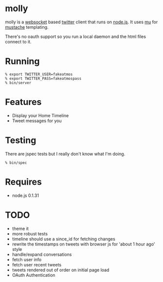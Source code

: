 molly
=====

molly is a [websocket][websocket] based [twitter][twitter] client that runs on [node.js][nodejs].  It uses [mu][mu] for [mustache][mustache] templating.

There's no oauth support so you run a local daemon and the html files connect to it.

Running
=======

    % export TWITTER_USER=fakeatmos
    % export TWITTER_PASS=fakeatmospass
    % bin/server

Features
========
* Display your Home Timeline
* Tweet messages for you

Testing
=======

There are jspec tests but I really don't know what I'm doing.

    % bin/spec

Requires
========
* node.js 0.1.31

TODO
====

* theme it
* more robust tests
* timeline should use a since_id for fetching changes
* rewrite the timestamps on tweets with browser js for 'about 1 hour ago' style
* handle/expand conversations
* fetch user info
* fetch user recent tweets
* tweets rendered out of order on initial page load
* OAuth Authentication

[websocket]: http://dev.w3.org/html5/websockets/
[twitter]: http://twitter.com
[mu]: http://github.com/raycmorgan/Mu
[mustache]: http://defunkt.github.com/mustache/
[nodejs]: http://nodejs.org
